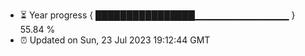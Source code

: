 - ⏳ Year progress { ████████████████▁▁▁▁▁▁▁▁▁▁▁▁▁▁ } 55.84 %
- ⏰ Updated on Sun, 23 Jul 2023 19:12:44 GMT

